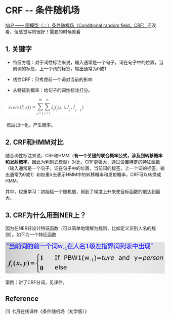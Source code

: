 # CRF -- 条件随机场

[NLP —— 图模型（二）条件随机场（Conditional random field，CRF）](https://www.cnblogs.com/Determined22/p/6915730.html)还没看，但感觉写的很好！需要的时候就看

## 1. 关键字

* 特征方程：对于词性标注来说，输入通常是一个句子，词在句子中的位置，当前词的标签，上一个词的标签，输出通常为0或1

* 线性CRF：只考虑前一个词对当前的影响

* 从特征到概率：给句子的词性标注打分。

![img](..\img\CRF.png)

​		然后归一化，产生概率。

## 2. CRF和HMM对比

结合词性标注来说，CRF和HMM（**有一个关键的联合概率公式，涉及到转移概率和发射概率**，因此为判别式模型）对比，CRF更强大，通过设置特定的特征函数（输入通常是一个句子，词在句子中的位置，当前词的标签，上一个词的标签，输出通常为0或1）和权重$\lambda$去表示HMM中的转移概率和发射概率，CRF可以转换成HMM。

其中，权重学习：初始赋一个随机值，用到了梯度上升来使目标函数的值达到最大。

## 3. CRF为什么用到NER上？

因为在NER好设计特征函数（可以简单地理解为规则，比如定义识别人名的规则）。如下为一个特征函数

![img](..\img\CRF2.png)

案例：讲了CRF分词，见课件。



## Reference

[1] 七月在线课件《条件随机场（初学版）》